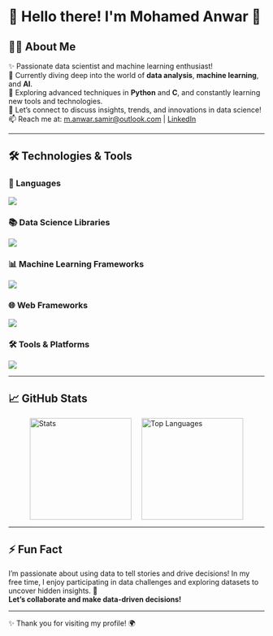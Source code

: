 # 🌟 Hello there! I'm **Mohamed Anwar** 👋

## 👨‍💻 About Me
✨ Passionate data scientist and machine learning enthusiast!  
🔭 Currently diving deep into the world of **data analysis**, **machine learning**, and **AI**.  
🌱 Exploring advanced techniques in **Python** and **C**, and constantly learning new tools and technologies.  
💬 Let’s connect to discuss insights, trends, and innovations in data science!  
📫 Reach me at: [m.anwar.samir@outlook.com](mailto:m.anwar.samir@outlook.com) | [LinkedIn](your-linkedin-url)

---

## 🛠️ Technologies & Tools

### 🚀 Languages
<p>
  <a href="https://go-skill-icons.vercel.app/">
    <img src="https://go-skill-icons.vercel.app/api/icons?i=python,c" />
  </a>
</p>

### 📚 Data Science Libraries
<p>
  <a href="https://go-skill-icons.vercel.app/">
    <img src="https://go-skill-icons.vercel.app/api/icons?i=pandas,numpy,matplotlib,seaborn,scipy" />
  </a>
</p>

### 📊 Machine Learning Frameworks
<p>
  <a href="https://go-skill-icons.vercel.app/">
    <img src="https://go-skill-icons.vercel.app/api/icons?i=tensorflow,scikit-learn,keras" />
  </a>
</p>

### 🌐 Web Frameworks
<p>
  <a href="https://go-skill-icons.vercel.app/">
    <img src="https://go-skill-icons.vercel.app/api/icons?i=django,flask" />
  </a>
</p>

### 🛠️ Tools & Platforms
<p>
  <a href="https://go-skill-icons.vercel.app/">
    <img src="https://go-skill-icons.vercel.app/api/icons?i=git,docker,visualstudio,vim,linux, jupyter" />
  </a>
</p>

---

## 📈 GitHub Stats
<div style="display: flex; justify-content: center; gap: 20px;">
    <img height="200" src="https://github-readme-stats.vercel.app/api?username=MohamedAnwar0&show_icons=true&theme=radical&count_private=true" alt="Stats"/>
    <img height="200" src="https://github-readme-stats.vercel.app/api/top-langs/?username=MohamedAnwar0&layout=compact&theme=radical" alt="Top Languages"/>
</div>

---

## ⚡ Fun Fact
I’m passionate about using data to tell stories and drive decisions! In my free time, I enjoy participating in data challenges and exploring datasets to uncover hidden insights. 🚀  
**Let’s collaborate and make data-driven decisions!**

---

✨ Thank you for visiting my profile! 🌍
